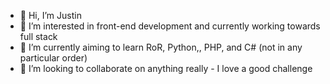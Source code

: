 - 👋 Hi, I’m Justin
- 👀 I’m interested in front-end development and currently working towards full stack
- 🌱 I’m currently aiming to learn RoR, Python,, PHP, and C# (not in any particular order)
- 💞️ I’m looking to collaborate on anything really - I love a good challenge

<!---
jtsanti/jtsanti is a ✨ special ✨ repository because its `README.md` (this file) appears on your GitHub profile.
You can click the Preview link to take a look at your changes.
--->
